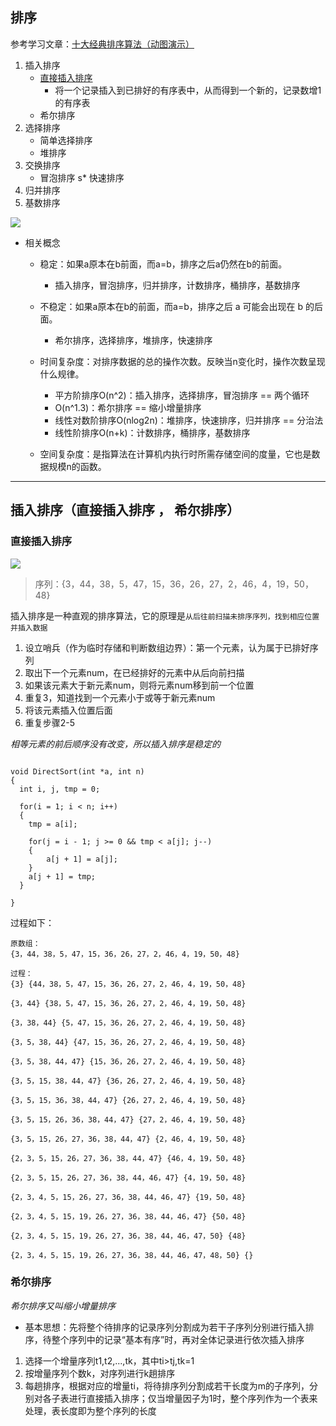 ## 排序

参考学习文章：[十大经典排序算法（动图演示）](https://www.cnblogs.com/onepixel/p/7674659.html)

1. 插入排序
    * [直接插入排序](https://github.com/Artist-V/MySkillTree/tree/master/%E6%95%B0%E6%8D%AE%E7%BB%93%E6%9E%84/%E6%8E%92%E5%BA%8F#%E7%9B%B4%E6%8E%A5%E6%8F%92%E5%85%A5%E6%8E%92%E5%BA%8F)
      * 将一个记录插入到已排好的有序表中，从而得到一个新的，记录数增1的有序表
    * 希尔排序
2. 选择排序
    * 简单选择排序
    * 堆排序
3. 交换排序
    * 冒泡排序
    s* 快速排序
4. 归并排序
5. 基数排序

![](https://images2018.cnblogs.com/blog/849589/201804/849589-20180402133438219-1946132192.png)

* 相关概念

  * 稳定：如果a原本在b前面，而a=b，排序之后a仍然在b的前面。
    * 插入排序，冒泡排序，归并排序，计数排序，桶排序，基数排序

  * 不稳定：如果a原本在b的前面，而a=b，排序之后 a 可能会出现在 b 的后面。
    * 希尔排序，选择排序，堆排序，快速排序

  * 时间复杂度：对排序数据的总的操作次数。反映当n变化时，操作次数呈现什么规律。
    * 平方阶排序O(n^2)：插入排序，选择排序，冒泡排序 == 两个循环
    * O(n^1.3)：希尔排序 == 缩小增量排序
    * 线性对数阶排序O(nlog2n)：堆排序，快速排序，归并排序 == 分治法
    * 线性阶排序O(n+k)：计数排序，桶排序，基数排序

  * 空间复杂度：是指算法在计算机内执行时所需存储空间的度量，它也是数据规模n的函数。


***
## 插入排序（直接插入排序 ， 希尔排序）

### 直接插入排序

![](https://images2017.cnblogs.com/blog/849589/201710/849589-20171015225645277-1151100000.gif)

>序列：{3，44，38，5，47，15，36，26，27，2，46，4，19，50，48}

插入排序是一种直观的排序算法，它的原理是`从后往前扫描未排序序列，找到相应位置并插入数据`

1. 设立哨兵（作为临时存储和判断数组边界）：第一个元素，认为属于已排好序列
2. 取出下一个元素num，在已经排好的元素中从后向前扫描
3. 如果该元素大于新元素num，则将元素num移到前一个位置
4. 重复3，知道找到一个元素小于或等于新元素num
5. 将该元素插入位置后面
6. 重复步骤2-5

*相等元素的前后顺序没有改变，所以插入排序是稳定的*

```

void DirectSort(int *a, int n)
{
  int i, j, tmp = 0;

  for(i = 1; i < n; i++)
  {
    tmp = a[i];

    for(j = i - 1; j >= 0 && tmp < a[j]; j--)
    {
        a[j + 1] = a[j];
    }
    a[j + 1] = tmp;
  }

}

```
过程如下：

```
原数组：
{3，44，38，5，47，15，36，26，27，2，46，4，19，50，48}

过程：
{3} {44，38，5，47，15，36，26，27，2，46，4，19，50，48}

{3，44} {38，5，47，15，36，26，27，2，46，4，19，50，48}

{3，38，44} {5，47，15，36，26，27，2，46，4，19，50，48}

{3，5，38，44} {47，15，36，26，27，2，46，4，19，50，48}

{3，5，38，44，47} {15，36，26，27，2，46，4，19，50，48}

{3，5，15，38，44，47} {36，26，27，2，46，4，19，50，48}

{3，5，15，36，38，44，47} {26，27，2，46，4，19，50，48}

{3，5，15，26，36，38，44，47} {27，2，46，4，19，50，48}

{3，5，15，26，27，36，38，44，47} {2，46，4，19，50，48}

{2，3，5，15，26，27，36，38，44，47} {46，4，19，50，48}

{2，3，5，15，26，27，36，38，44，46，47} {4，19，50，48}

{2，3，4，5，15，26，27，36，38，44，46，47} {19，50，48}

{2，3，4，5，15，19，26，27，36，38，44，46，47} {50，48}

{2，3，4，5，15，19，26，27，36，38，44，46，47，50} {48}

{2，3，4，5，15，19，26，27，36，38，44，46，47，48，50} {}

```


### 希尔排序
*希尔排序又叫缩小增量排序*

* 基本思想：先将整个待排序的记录序列分割成为若干子序列分别进行插入排序，待整个序列中的记录“基本有序”时，再对全体记录进行依次插入排序

1. 选择一个增量序列t1,t2,...,tk，其中ti>tj,tk=1
2. 按增量序列个数k，对序列进行k趟排序
3. 每趟排序，根据对应的增量ti，将待排序列分割成若干长度为m的子序列，分别对各子表进行直接插入排序；仅当增量因子为1时，整个序列作为一个表来处理，表长度即为整个序列的长度

```

```
